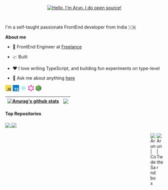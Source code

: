 <p align="center"><a href="#"><img width="80%" alt="Hello, I'm Arun. I do open source!" src="./assets/gh-readme-header.png" /></a></p>

<br />

I'm a self-taught passionate FrontEnd developer from India 🇮🇳

**About me**

- 💼 FrontEnd Engineer at [Freelance](#)

- 📈 Built
  
- ❤️ I love writing TypeScript, and building fun experiments on type-level

- 💬 Ask me about anything [here](https://github.com/dvcoolarun/dvcoolarun/issues)

<code><img height="20" alt="javascript" src="https://raw.githubusercontent.com/github/explore/80688e429a7d4ef2fca1e82350fe8e3517d3494d/topics/javascript/javascript.png"></code>
<code><img height="20" alt="typescript" src="https://raw.githubusercontent.com/github/explore/80688e429a7d4ef2fca1e82350fe8e3517d3494d/topics/typescript/typescript.png"></code>
<code><img height="20" alt="react" src="https://raw.githubusercontent.com/github/explore/80688e429a7d4ef2fca1e82350fe8e3517d3494d/topics/react/react.png"></code>
<code><img height="20" alt="graphql" src="https://raw.githubusercontent.com/github/explore/5c058a388828bb5fde0bcafd4bc867b5bb3f26f3/topics/graphql/graphql.png"></code>
<code><img height="20" alt="nodejs" src="https://raw.githubusercontent.com/github/explore/80688e429a7d4ef2fca1e82350fe8e3517d3494d/topics/nodejs/nodejs.png"></code>    


| <a href="https://github.com/dvcoolarun/github-readme-stats"><img align="center" src="https://github-readme-stats.vercel.app/api?username=dvcoolarun&show_icons=true&include_all_commits=true&theme=buefy&hide_border=true" alt="Anurag's github stats" /></a> | <a href="https://github.com/dvcoolarun/github-readme-stats"><img align="center" src="https://github-readme-stats.vercel.app/api/top-langs/?username=dvcoolarun&layout=compact&theme=buefy&hide_border=true" /></a> |
| ------------- | ------------- |

#### Top Repositories


<a href="https://github.com/dvcoolarun/pure-react">
  <img align="center" src="https://github-readme-stats.vercel.app/api/pin/?username=dvcoolarun&repo=pure-react&theme=buefy" />
</a>
<a href="https://github.com/anuraghazra/anuraghazra.github.io">
  <img align="center" src="https://github-readme-stats.vercel.app/api/pin/?username=dvcoolarun&repo=hacker-news-search&theme=buefy" />
</a>

<br />
<br />

<a href="https://twitter.com/dvcoolarun">
  <img align="right" alt="Arun | Twitter" width="21px" src="https://raw.githubusercontent.com/dvcoolarun/dvcoolarun/master/assets/twitter.svg" />
</a>
<a href="https://codesandbox.io/u/dvcoolarun">
  <img align="right" alt="Arun | CodeSandbox" width="20px" src="https://raw.githubusercontent.com/dvcoolarun/dvcoolarun/master/assets/codesandbox.svg" />
</a>
